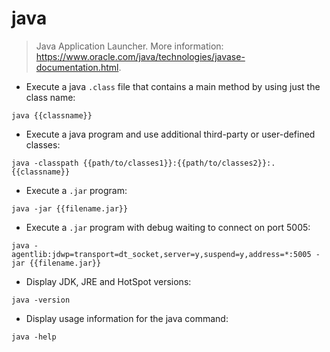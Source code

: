 # java

> Java Application Launcher.
> More information: <https://www.oracle.com/java/technologies/javase-documentation.html>.

- Execute a java `.class` file that contains a main method by using just the class name:

`java {{classname}}`

- Execute a java program and use additional third-party or user-defined classes:

`java -classpath {{path/to/classes1}}:{{path/to/classes2}}:. {{classname}}`

- Execute a `.jar` program:

`java -jar {{filename.jar}}`

- Execute a `.jar` program with debug waiting to connect on port 5005:

`java -agentlib:jdwp=transport=dt_socket,server=y,suspend=y,address=*:5005 -jar {{filename.jar}}`

- Display JDK, JRE and HotSpot versions:

`java -version`

- Display usage information for the java command:

`java -help`
